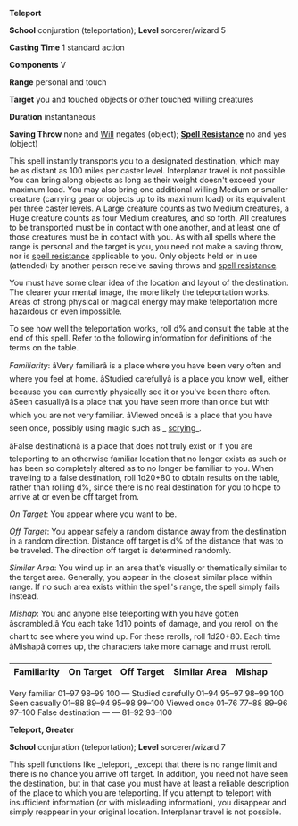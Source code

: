  **Teleport**

**School** conjuration (teleportation); **Level** sorcerer/wizard 5

**Casting Time** 1 standard action

**Components** V

**Range** personal and touch

**Target** you and touched objects or other touched willing creatures

**Duration** instantaneous

**Saving Throw** none and [Will](../combat.html#_will) negates (object); **[Spell Resistance](../glossary.html#_spell-resistance)** no and yes (object)

This spell instantly transports you to a designated destination, which may be as distant as 100 miles per caster level. Interplanar travel is not possible. You can bring along objects as long as their weight doesn't exceed your maximum load. You may also bring one additional willing Medium or smaller creature (carrying gear or objects up to its maximum load) or its equivalent per three caster levels. A Large creature counts as two Medium creatures, a Huge creature counts as four Medium creatures, and so forth. All creatures to be transported must be in contact with one another, and at least one of those creatures must be in contact with you. As with all spells where the range is personal and the target is you, you need not make a saving throw, nor is [spell resistance](../glossary.html#_spell-resistance) applicable to you. Only objects held or in use (attended) by another person receive saving throws and [spell resistance](../glossary.html#_spell-resistance).

You must have some clear idea of the location and layout of the destination. The clearer your mental image, the more likely the teleportation works. Areas of strong physical or magical energy may make teleportation more hazardous or even impossible.

To see how well the teleportation works, roll d% and consult the table at the end of this spell. Refer to the following information for definitions of the terms on the table.

_Familiarity_: âVery familiarâ is a place where you have been very often and where you feel at home. âStudied carefullyâ is a place you know well, either because you can currently physically see it or you've been there often. âSeen casuallyâ is a place that you have seen more than once but with which you are not very familiar. âViewed onceâ is a place that you have seen once, possibly using magic such as _ [scrying](scrying.html#_scrying)_.

âFalse destinationâ is a place that does not truly exist or if you are teleporting to an otherwise familiar location that no longer exists as such or has been so completely altered as to no longer be familiar to you. When traveling to a false destination, roll 1d20+80 to obtain results on the table, rather than rolling d%, since there is no real destination for you to hope to arrive at or even be off target from.

_On Target_: You appear where you want to be.

_Off Target_: You appear safely a random distance away from the destination in a random direction. Distance off target is d% of the distance that was to be traveled. The direction off target is determined randomly.

_Similar Area_: You wind up in an area that's visually or thematically similar to the target area. Generally, you appear in the closest similar place within range. If no such area exists within the spell's range, the spell simply fails instead.

_Mishap_: You and anyone else teleporting with you have gotten âscrambled.â You each take 1d10 points of damage, and you reroll on the chart to see where you wind up. For these rerolls, roll 1d20+80. Each time âMishapâ comes up, the characters take more damage and must reroll.

| Familiarity | On Target | Off Target | Similar Area | Mishap |
| --- | --- | --- | --- | --- |
<tbody>
<tr class="odd">
<td>Very familiar</td>
<td>01–97</td>
<td>98–99</td>
<td>100</td>
<td>—</td>
</tr>
<tr class="even">
<td>Studied carefully</td>
<td>01–94</td>
<td>95–97</td>
<td>98–99</td>
<td>100</td>
</tr>
<tr class="odd">
<td>Seen casually</td>
<td>01–88</td>
<td>89–94</td>
<td>95–98</td>
<td>99–100</td>
</tr>
<tr class="even">
<td>Viewed once</td>
<td>01–76</td>
<td>77–88</td>
<td>89–96</td>
<td>97–100</td>
</tr>
<tr class="odd">
<td>False destination</td>
<td>—</td>
<td>—</td>
<td>81–92</td>
<td>93–100</td>
</tr>
</tbody>

**Teleport, Greater**

**School** conjuration (teleportation); **Level** sorcerer/wizard 7

This spell functions like _teleport, _except that there is no range limit and there is no chance you arrive off target. In addition, you need not have seen the destination, but in that case you must have at least a reliable description of the place to which you are teleporting. If you attempt to teleport with insufficient information (or with misleading information), you disappear and simply reappear in your original location. Interplanar travel is not possible.

